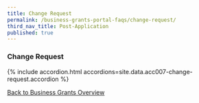 ```yaml
---
title: Change Request
permalink: /business-grants-portal-faqs/change-request/
third_nav_title: Post-Application
published: true
---
```


### Change Request

{% include accordion.html accordions=site.data.acc007-change-request.accordion %}

[Back to Business Grants Overview](/business-grants-portal/)